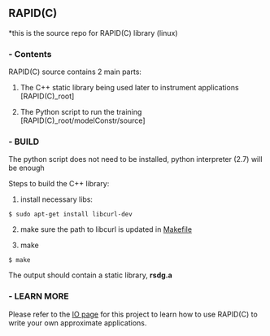 ## RAPID(C)

*this is the source repo for RAPID(C) library (linux)

### - Contents

RAPID(C) source contains 2 main parts:

1) The C++ static library being used later to instrument applications [RAPID(C)_root]

2) The Python script to run the training [RAPID(C)_root/modelConstr/source]

### - BUILD

The python script does not need to be installed, python interpreter (2.7) will be enough

Steps to build the C++ library:

1) install necessary libs:

```
$ sudo apt-get install libcurl-dev
```

2) make sure the path to libcurl is updated in [Makefile](https://github.com/niuye8911/rapidlib-linux/blob/master/makefile)

3) make

```
$ make
```

The output should contain a static library, **rsdg.a**


### - LEARN MORE

Please refer to the [IO page](niuye8911.github.com/rapidlib-linux) for this project to learn how to use RAPID(C) to write your own approximate applications.
